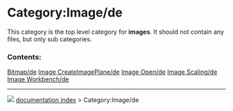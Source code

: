 # Category:Image/de
This category is the top level category for **images**. It should not contain any files, but only sub categories.

### Contents:

    
  [Bitmap/de](Bitmap/de.md)                 [Image CreateImagePlane/de](Image_CreateImagePlane/de.md)   [Image Open/de](Image_Open/de.md)
  [Image Scaling/de](Image_Scaling/de.md)   [Image Workbench/de](Image_Workbench/de.md)



---
![](images/Right_arrow.png) [documentation index](../README.md) > Category:Image/de
